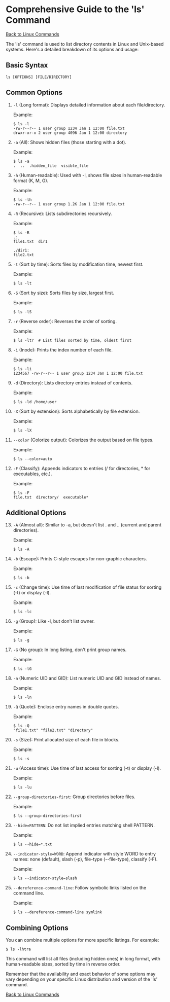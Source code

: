 # Comprehensive Guide to the 'ls' Command

[Back to Linux Commands](readme.md)

The 'ls' command is used to list directory contents in Linux and Unix-based systems. Here's a detailed breakdown of its options and usage:

## Basic Syntax

```
ls [OPTIONS] [FILE/DIRECTORY]
```

## Common Options

1. `-l` (Long format):
   Displays detailed information about each file/directory.
   
   Example:
   ```
   $ ls -l
   -rw-r--r-- 1 user group 1234 Jan 1 12:00 file.txt
   drwxr-xr-x 2 user group 4096 Jan 1 12:00 directory
   ```

2. `-a` (All):
   Shows hidden files (those starting with a dot).
   
   Example:
   ```
   $ ls -a
   .  ..  .hidden_file  visible_file
   ```

3. `-h` (Human-readable):
   Used with -l, shows file sizes in human-readable format (K, M, G).
   
   Example:
   ```
   $ ls -lh
   -rw-r--r-- 1 user group 1.2K Jan 1 12:00 file.txt
   ```

4. `-R` (Recursive):
   Lists subdirectories recursively.
   
   Example:
   ```
   $ ls -R
   .:
   file1.txt  dir1

   ./dir1:
   file2.txt
   ```

5. `-t` (Sort by time):
   Sorts files by modification time, newest first.
   
   Example:
   ```
   $ ls -lt
   ```

6. `-S` (Sort by size):
   Sorts files by size, largest first.
   
   Example:
   ```
   $ ls -lS
   ```

7. `-r` (Reverse order):
   Reverses the order of sorting.
   
   Example:
   ```
   $ ls -ltr  # List files sorted by time, oldest first
   ```

8. `-i` (Inode):
   Prints the index number of each file.
   
   Example:
   ```
   $ ls -li
   1234567 -rw-r--r-- 1 user group 1234 Jan 1 12:00 file.txt
   ```

9. `-d` (Directory):
   Lists directory entries instead of contents.
   
   Example:
   ```
   $ ls -ld /home/user
   ```

10. `-X` (Sort by extension):
    Sorts alphabetically by file extension.
    
    Example:
    ```
    $ ls -lX
    ```

11. `--color` (Colorize output):
    Colorizes the output based on file types.
    
    Example:
    ```
    $ ls --color=auto
    ```

12. `-F` (Classify):
    Appends indicators to entries (/ for directories, * for executables, etc.).
    
    Example:
    ```
    $ ls -F
    file.txt  directory/  executable*
    ```

## Additional Options

13. `-A` (Almost all):
    Similar to -a, but doesn't list . and .. (current and parent directories).
    
    Example:
    ```
    $ ls -A
    ```

14. `-b` (Escape):
    Prints C-style escapes for non-graphic characters.
    
    Example:
    ```
    $ ls -b
    ```

15. `-c` (Change time):
    Use time of last modification of file status for sorting (-t) or display (-l).
    
    Example:
    ```
    $ ls -lc
    ```

16. `-g` (Group):
    Like -l, but don't list owner.
    
    Example:
    ```
    $ ls -g
    ```

17. `-G` (No group):
    In long listing, don't print group names.
    
    Example:
    ```
    $ ls -lG
    ```

18. `-n` (Numeric UID and GID):
    List numeric UID and GID instead of names.
    
    Example:
    ```
    $ ls -ln
    ```

19. `-Q` (Quote):
    Enclose entry names in double quotes.
    
    Example:
    ```
    $ ls -Q
    "file1.txt" "file2.txt" "directory"
    ```

20. `-s` (Size):
    Print allocated size of each file in blocks.
    
    Example:
    ```
    $ ls -s
    ```

21. `-u` (Access time):
    Use time of last access for sorting (-t) or display (-l).
    
    Example:
    ```
    $ ls -lu
    ```

22. `--group-directories-first`:
    Group directories before files.
    
    Example:
    ```
    $ ls --group-directories-first
    ```

23. `--hide=PATTERN`:
    Do not list implied entries matching shell PATTERN.
    
    Example:
    ```
    $ ls --hide=*.txt
    ```

24. `--indicator-style=WORD`:
    Append indicator with style WORD to entry names: none (default), slash (-p), file-type (--file-type), classify (-F).
    
    Example:
    ```
    $ ls --indicator-style=slash
    ```

25. `--dereference-command-line`:
    Follow symbolic links listed on the command line.
    
    Example:
    ```
    $ ls --dereference-command-line symlink
    ```

## Combining Options

You can combine multiple options for more specific listings. For example:

```
$ ls -lhtra
```
This command will list all files (including hidden ones) in long format, with human-readable sizes, sorted by time in reverse order.

Remember that the availability and exact behavior of some options may vary depending on your specific Linux distribution and version of the 'ls' command.

[Back to Linux Commands](readme.md)
